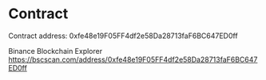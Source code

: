 # Contract

Contract address: 0xfe48e19F05FF4df2e58Da28713faF6BC647ED0ff

Binance Blockchain Explorer
https://bscscan.com/address/0xfe48e19F05FF4df2e58Da28713faF6BC647ED0ff
